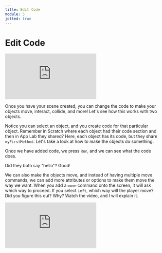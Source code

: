 ```yaml
---
title: Edit Code
module: 5
jotted: true
---
```


# Edit Code

<div class="embed-responsive embed-responsive-16by9"><iframe class="embed-responsive-item" src="https://www.youtube.com/embed/fyZiuVeMzN8" frameborder="0" allowfullscreen></iframe></div>

Once you have your scene created, you can change the code to make your objects move, interact, collide, and more!  Let's see how this works with two objects.

Notice you can select an object, and you create code for that particular object.  Remember in Scratch where each object had their code section and then in App Lab they shared?  Here, each object has its code, but they share `myFirstMethod`.  Let's take a look at how to make the objects do something.


Once we have added code, we press `Run`, and we can see what the code does.

Did they both say "hello"?  Good!

We can also make the objects move, and instead of having multiple move commands, we can add more attributes or options to make them move the way we want.  When you add a `move` command onto the screen, it will ask which way to proceed.  If you select `Left`, which way will the player move? Did you figure this out? Why?  Watch the video, and I will explain it.

<div class="embed-responsive embed-responsive-16by9"><iframe class="embed-responsive-item" src="https://www.youtube.com/embed/dnUFXLrw1Mc" frameborder="0" allowfullscreen></iframe></div>